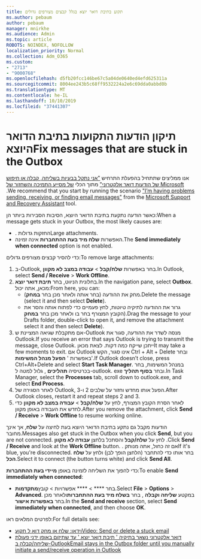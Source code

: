 ```yaml
---
title: תקוע בתיבת דואר יוצא בגלל קבצים מצורפים גדולים
ms.author: pebaum
author: pebaum
manager: mnirkhe
ms.audience: Admin
ms.topic: article
ROBOTS: NOINDEX, NOFOLLOW
localization_priority: Normal
ms.collection: Adm_O365
ms.custom:
- "2713"
- "9000768"
ms.openlocfilehash: d5fb20fcc146be67c5a04de0640ed4efd625311a
ms.sourcegitcommit: 8004ee243b5c68ff9532224a2e6c69dda0abbd0b
ms.translationtype: MT
ms.contentlocale: he-IL
ms.lasthandoff: 10/10/2019
ms.locfileid: "37441307"
---
```

# <a name="fix-messages-that-are-stuck-in-the-outbox"></a><span data-ttu-id="3e616-102">תיקון הודעות התקועות בתיבת הדואר היוצא</span><span class="sxs-lookup"><span data-stu-id="3e616-102">Fix messages that are stuck in the Outbox</span></span>

<span data-ttu-id="3e616-103">אנו ממליצים שתתחיל בהפעלת התרחיש ["אני נתקל בבעיות בשליחה, קבלה או חיפוש של הודעות דואר אלקטרוני"](https://aka.ms/SaRA-OutlookSendReceive) מתוך הכלי [של מסייע התמיכה והשחזור של Microsoft](https://diagnostics.office.com/#/) .</span><span class="sxs-lookup"><span data-stu-id="3e616-103">We recommend that you start by running the scenario ["I’m having problems sending, receiving, or finding email messages"](https://aka.ms/SaRA-OutlookSendReceive) from the [Microsoft Support and Recovery Assistant](https://diagnostics.office.com/#/) tool.</span></span>

<span data-ttu-id="3e616-104">כאשר הודעה נתקעת בתיבת הדואר היוצא, הסיבות הסבירות ביותר הן:</span><span class="sxs-lookup"><span data-stu-id="3e616-104">When a message gets stuck in your Outbox, the most likely causes are:</span></span>
- <span data-ttu-id="3e616-105">. החזקות גדולות</span><span class="sxs-lookup"><span data-stu-id="3e616-105">Large attachments.</span></span>
- <span data-ttu-id="3e616-106">האפשרות **שלח מיד בעת ההתחברות** אינה זמינה.</span><span class="sxs-lookup"><span data-stu-id="3e616-106">The **Send immediately when connected** option is not enabled.</span></span>

<span data-ttu-id="3e616-107">כדי להסיר קבצים מצורפים גדולים:</span><span class="sxs-lookup"><span data-stu-id="3e616-107">To remove large attachments:</span></span> 

1. <span data-ttu-id="3e616-108">ב-Outlook, בחר באפשרות **שלח/קבל** > **עבודה במצב לא מקוון**.</span><span class="sxs-lookup"><span data-stu-id="3e616-108">In Outlook, select **Send / Receive** > **Work Offline**.</span></span> 
2. <span data-ttu-id="3e616-109">בחלונית הניווט, בחר **תיבת דואר יוצא**.</span><span class="sxs-lookup"><span data-stu-id="3e616-109">In the navigation pane, select **Outbox**.</span></span> <span data-ttu-id="3e616-110">מכאן, אתה יכול:</span><span class="sxs-lookup"><span data-stu-id="3e616-110">From here, you can:</span></span> 
    - <span data-ttu-id="3e616-111">מחק את ההודעה (בחר אותה ולאחר מכן בחר **במחק**).</span><span class="sxs-lookup"><span data-stu-id="3e616-111">Delete the message (select it and then select **Delete**).</span></span>
    - <span data-ttu-id="3e616-112">גרור את ההודעה לתיקיה טיוטות, לחץ פעמיים כדי לפתוח אותה והסר את הקובץ המצורף בחר בו ולאחר מכן בחר **במחק**).</span><span class="sxs-lookup"><span data-stu-id="3e616-112">Drag the message to your Drafts folder, double-click to open it, and remove the attachment select it and then select **Delete**).</span></span>
3. <span data-ttu-id="3e616-113">אם מתקבלת שגיאה המציינת ש-Outlook מנסה לשדר את ההודעה, סגור את Outlook.</span><span class="sxs-lookup"><span data-stu-id="3e616-113">If you receive an error that says Outlook is trying to transmit the message, close Outlook.</span></span> <span data-ttu-id="3e616-114">ייתכן שייקח כמה דקות. לצאת מכאן</span><span class="sxs-lookup"><span data-stu-id="3e616-114">It may take a few moments to exit.</span></span> <span data-ttu-id="3e616-115">אם Outlook אינו סגור, הקש Ctrl + Alt + Delete ובחר באפשרות ' **הפעל מנהל המשימות**'.</span><span class="sxs-lookup"><span data-stu-id="3e616-115">If Outlook doesn’t close, press Ctrl+Alt+Delete and select **Start Task Manager**.</span></span> <span data-ttu-id="3e616-116">במנהל המשימות, בחר בכרטיסיה **תהליכים** , גלול למטה ל-outlook. exe ובחר **בסוף תהליך**.</span><span class="sxs-lookup"><span data-stu-id="3e616-116">In Task Manager, select the **Processes** tab, scroll down to outlook.exe, and select **End Process**.</span></span>
4. <span data-ttu-id="3e616-117">לאחר הסגירה של Outlook, הפעל אותו מחדש וחזור על שלבים 2 ו-3.</span><span class="sxs-lookup"><span data-stu-id="3e616-117">After Outlook closes, restart it and repeat steps 2 and 3.</span></span> 
5. <span data-ttu-id="3e616-118">לאחר הסרת הקובץ המצורף, לחץ על **שלח/קבל** > **עבודה במצב לא מקוון** כדי לחדש את העבודה באופן מקוון.</span><span class="sxs-lookup"><span data-stu-id="3e616-118">After you remove the attachment, click **Send / Receive** > **Work Offline** to resume working online.</span></span> 

<span data-ttu-id="3e616-119">הודעות מקבל גם נתקע בתיבת הדואר היוצא בעת לחיצה על **שלח**, אך אינך מחובר.</span><span class="sxs-lookup"><span data-stu-id="3e616-119">Messages also get stuck in the Outbox when you click **Send**, but you are not connected.</span></span> <span data-ttu-id="3e616-120">לחץ על **שלח/קבל** והסתכל בלחצן **עבודה לא מקוון** .</span><span class="sxs-lookup"><span data-stu-id="3e616-120">Click **Send / Receive** and look at the **Work Offline** button.</span></span> <span data-ttu-id="3e616-121">. אם זה כחול, אתה מנותק</span><span class="sxs-lookup"><span data-stu-id="3e616-121">If it's blue, you're disconnected.</span></span> <span data-ttu-id="3e616-122">בחר אותו כדי להתחבר (הלחצן הופך לבן) ולחץ על **שלח הכל**.</span><span class="sxs-lookup"><span data-stu-id="3e616-122">Select it to connect (the button turns white) and click **Send All**.</span></span>
 
<span data-ttu-id="3e616-123">כדי להפוך את השליחה לזמינה באופן **מיידי בעת ההתחברות**:</span><span class="sxs-lookup"><span data-stu-id="3e616-123">To enable **Send immediately when connected**:</span></span>
 
- <span data-ttu-id="3e616-124">בחר \*\*\*\* > \*\*\*\* אפשרויות >  קובץ**מתקדמות**.</span><span class="sxs-lookup"><span data-stu-id="3e616-124">Select **File** > **Options** >  **Advanced**.</span></span>
<span data-ttu-id="3e616-125">במקטע **שליחה וקבלה** , בחר **בשלח מיד בעת ההתחברות**ולאחר מכן בחר **באפשרות אישור**.</span><span class="sxs-lookup"><span data-stu-id="3e616-125">In the **Send and receive** section, select **Send immediately when connected**, and then choose **OK**.</span></span>
 
<span data-ttu-id="3e616-126">לפרטים המלאים ראו:</span><span class="sxs-lookup"><span data-stu-id="3e616-126">For full details see:</span></span>
- [<span data-ttu-id="3e616-127">וידאו: שלח או מחק דוא ל תקוע</span><span class="sxs-lookup"><span data-stu-id="3e616-127">Video: Send or delete a stuck email</span></span>](https://support.office.com/article/Video-Send-or-delete-an-email-stuck-in-your-outbox-26d5d34a-4e5f-444a-a9e8-44db04a94dec) 
- [<span data-ttu-id="3e616-128">דואר אלקטרוני נשאר בתיקיה ' תיבת דואר יוצא ' עד שתיזום באופן ידני פעולת שליחה/קבלה ב-Outlook</span><span class="sxs-lookup"><span data-stu-id="3e616-128">Email stays in the Outbox folder until you manually initiate a send/receive operation in Outlook</span></span>](https://support.microsoft.com/help/2797572/email-stays-in-the-outbox-folder-until-you-manually-initiate-a-send-re)
